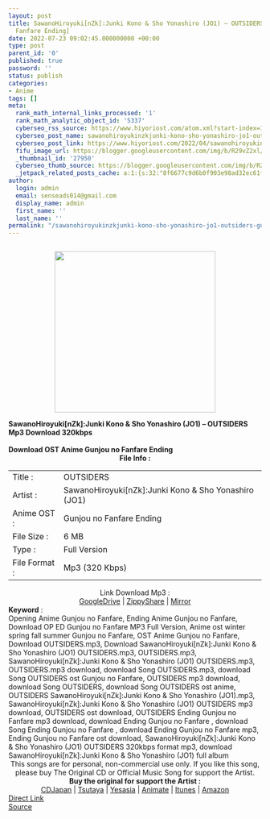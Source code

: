 ```yaml
---
layout: post
title: SawanoHiroyuki[nZk]:Junki Kono & Sho Yonashiro (JO1) – OUTSIDERS [Gunjou no
  Fanfare Ending]
date: 2022-07-23 09:02:45.000000000 +00:00
type: post
parent_id: '0'
published: true
password: ''
status: publish
categories:
- Anime
tags: []
meta:
  rank_math_internal_links_processed: '1'
  rank_math_analytic_object_id: '5337'
  cyberseo_rss_source: https://www.hiyoriost.com/atom.xml?start-index=1
  cyberseo_post_name: sawanohiroyukinzkjunki-kono-sho-yonashiro-jo1-outsiders-gunjou-no-fanfare-ending
  cyberseo_post_link: https://www.hiyoriost.com/2022/04/sawanohiroyukinzkjunki-kono-sho.html
  fifu_image_url: https://blogger.googleusercontent.com/img/b/R29vZ2xl/AVvXsEhBzbXxHinC1hOSWJKJ-7OKH-ysLCJ9LgKlkzDhEIwMBElG1ZKjdevWfdjFYcrR1QC5Inm2ebDMWGw8qOaOtuTX7G7cbL0c96grn50ZTApYUJlNc_zy-89iApIZHjF3fB01ZifrydijeZ7j7fxJ0DiYbRzx8hjoZB29vZyZbfkIQPvaX1TeNUAWKoFn/s320/cover%20%2833%29.jpg
  _thumbnail_id: '27950'
  cyberseo_thumb_source: https://blogger.googleusercontent.com/img/b/R29vZ2xl/AVvXsEhBzbXxHinC1hOSWJKJ-7OKH-ysLCJ9LgKlkzDhEIwMBElG1ZKjdevWfdjFYcrR1QC5Inm2ebDMWGw8qOaOtuTX7G7cbL0c96grn50ZTApYUJlNc_zy-89iApIZHjF3fB01ZifrydijeZ7j7fxJ0DiYbRzx8hjoZB29vZyZbfkIQPvaX1TeNUAWKoFn/s320/cover%20%2833%29.jpg
  _jetpack_related_posts_cache: a:1:{s:32:"8f6677c9d6b0f903e98ad32ec61f8deb";a:2:{s:7:"expires";i:1658621072;s:7:"payload";a:3:{i:0;a:1:{s:2:"id";i:27721;}i:1;a:1:{s:2:"id";i:27983;}i:2;a:1:{s:2:"id";i:27635;}}}}
author:
  login: admin
  email: senseads014@gmail.com
  display_name: admin
  first_name: ''
  last_name: ''
permalink: "/sawanohiroyukinzkjunki-kono-sho-yonashiro-jo1-outsiders-gunjou-no-fanfare-ending/"
---
```

<div class="separator" style="clear: both;"><a href="https://blogger.googleusercontent.com/img/b/R29vZ2xl/AVvXsEhBzbXxHinC1hOSWJKJ-7OKH-ysLCJ9LgKlkzDhEIwMBElG1ZKjdevWfdjFYcrR1QC5Inm2ebDMWGw8qOaOtuTX7G7cbL0c96grn50ZTApYUJlNc_zy-89iApIZHjF3fB01ZifrydijeZ7j7fxJ0DiYbRzx8hjoZB29vZyZbfkIQPvaX1TeNUAWKoFn/s600/cover%20%2833%29.jpg" style="display: block; padding: 1em 0; text-align: center; "><img alt border="0" data-original-height="600" data-original-width="600" src="{{ site.baseurl }}/assets/2022/07/cover%20%2833%29.jpg" width="320" /></a></div>
<div class="judulpost">
<b>SawanoHiroyuki[nZk]:Junki Kono &amp; Sho Yonashiro (JO1) – OUTSIDERS Mp3 Download 320kbps<br />
<br />
Download OST Anime Gunjou no Fanfare Ending</b>
</div>
<div class="linkdownload" align="center"><b>File Info : </b></div>
<div class="info2" id="Info">
<table>
<tbody>
<tr>
<td class="tablex">Title :</td>
<td>OUTSIDERS</td>
</tr>
<tr>
<td class="tablex">Artist :</td>
<td>SawanoHiroyuki[nZk]:Junki Kono &amp; Sho Yonashiro (JO1)</td>
</tr>
<tr>
<td class="tablex">Anime OST :</td>
<td>Gunjou no Fanfare Ending</td>
</tr>
<tr>
<td class="tablex">File Size :</td>
<td>6 MB</td>
</tr>
<tr>
<td class="tablex">Type :</td>
<td>Full Version</td>
</tr>
<tr>
<td class="tablex">File Format :</td>
<td>Mp3 (320 Kbps)</td>
</tr>
</tbody>
</table>
</div>
<div style="text-align: center;">
<div class="smokeddl">
<div class="linkdownload">Link Download Mp3 : </div>
<div class="smokeurl">
<a href="https://drive.google.com/file/d/1xTkqcl3-pZGI7BqRxkWUsa4hsaDbH-0F/view?usp=drivesdk" rel="nofollow noopener" target="_blank">GoogleDrive</a> | <a href="https://www72.zippyshare.com/v/PFY7DnIB/file.html" rel="nofollow noopener" target="_blank">ZippyShare</a> | <a href="https://mir.cr/COPD8ZWG" rel="nofollow noopener" target="_blank">Mirror</a> </div>
</div>
</div>
<div class="keywordz"><b>Keyword</b> :
<div class="tagser">Opening Anime Gunjou no Fanfare, Ending Anime Gunjou no Fanfare, Download OP ED Gunjou no Fanfare MP3 Full Version, Anime ost winter spring fall summer Gunjou no Fanfare, OST Anime Gunjou no Fanfare, Download OUTSIDERS.mp3, Download SawanoHiroyuki[nZk]:Junki Kono &amp; Sho Yonashiro (JO1) OUTSIDERS.mp3, OUTSIDERS.mp3, SawanoHiroyuki[nZk]:Junki Kono &amp; Sho Yonashiro (JO1) OUTSIDERS.mp3, OUTSIDERS.mp3 download, download Song OUTSIDERS.mp3, download Song OUTSIDERS ost Gunjou no Fanfare, OUTSIDERS mp3 download, download Song OUTSIDERS, download Song OUTSIDERS ost anime, OUTSIDERS SawanoHiroyuki[nZk]:Junki Kono &amp; Sho Yonashiro (JO1).mp3, SawanoHiroyuki[nZk]:Junki Kono &amp; Sho Yonashiro (JO1) OUTSIDERS mp3 download, OUTSIDERS ost download, OUTSIDERS Ending Gunjou no Fanfare mp3 download, download Ending Gunjou no Fanfare , download Song Ending Gunjou no Fanfare , download Ending Gunjou no Fanfare mp3, Ending Gunjou no Fanfare ost download, SawanoHiroyuki[nZk]:Junki Kono &amp; Sho Yonashiro (JO1) OUTSIDERS 320kbps format mp3, download SawanoHiroyuki[nZk]:Junki Kono &amp; Sho Yonashiro (JO1) full album</div>
</div>
<div class="buycd" align="center">This songs are for personal, non-commercial use only. If you like this song, please buy The Original CD or Official Music Song for support the Artist.</div>
<div class="buyat" align="center">
<span class="syclons0"><b>Buy the original for support the Artist : </b><br /> <a href="https://www.cdjapan.co.jp/" target="_blank" rel="noopener">CDJapan</a> | <a href="https://shop.tsutaya.co.jp/" target="_blank" rel="noopener">Tsutaya</a> | <a href="https://www.yesasia.com/" target="_blank" rel="noopener">Yesasia</a> | <a href="https://www.animate-onlineshop.jp/" target="_blank" rel="noopener">Animate</a> | <a href="https://www.apple.com/jp/itunes" target="_blank" rel="noopener">Itunes</a> | <a href="https://amazon.co.jp/" target="_blank" rel="noopener">Amazon</a></span></div>
<link rel="stylesheet" href="https://cdnjs.cloudflare.com/ajax/libs/font-awesome/4.7.0/css/font-awesome.min.css" />
<div class="divbtn"> <a href="https://handymansurrender.com/fihup8buzv?key=94550f7ce39444073321dde3b8782f97" class="btn"><i class="fa fa-download"></i> Direct Link</a> <br /><a href="https://www.hiyoriost.com/2022/04/sawanohiroyukinzkjunki-kono-sho.html">Source</a> </div>
